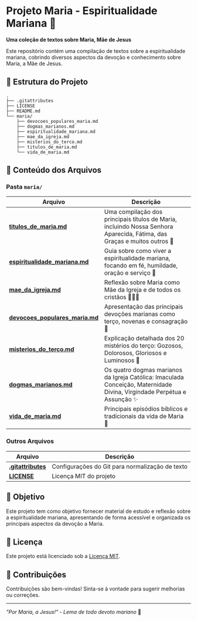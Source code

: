 # Projeto Maria - Espiritualidade Mariana 🌹

**Uma coleção de textos sobre Maria, Mãe de Jesus**

Este repositório contém uma compilação de textos sobre a espiritualidade mariana, cobrindo diversos aspectos da devoção e conhecimento sobre Maria, a Mãe de Jesus.

## 📁 Estrutura do Projeto

```
.
├── .gitattributes
├── LICENSE
├── README.md
└── maria/
    ├── devocoes_populares_maria.md
    ├── dogmas_marianos.md
    ├── espiritualidade_mariana.md
    ├── mae_da_igreja.md
    ├── misterios_do_terco.md
    ├── titulos_de_maria.md
    └── vida_de_maria.md
```

## 📖 Conteúdo dos Arquivos

### Pasta `maria/`

| Arquivo | Descrição |
|---------|-----------|
| **[titulos_de_maria.md](maria/titulos_de_maria.md)** | Uma compilação dos principais títulos de Maria, incluindo Nossa Senhora Aparecida, Fátima, das Graças e muitos outros 👑 |
| **[espiritualidade_mariana.md](maria/espiritualidade_mariana.md)** | Guia sobre como viver a espiritualidade mariana, focando em fé, humildade, oração e serviço 🌱 |
| **[mae_da_igreja.md](maria/mae_da_igreja.md)** | Reflexão sobre Maria como Mãe da Igreja e de todos os cristãos 👩‍👦‍👦 |
| **[devocoes_populares_maria.md](maria/devocoes_populares_maria.md)** | Apresentação das principais devoções marianas como terço, novenas e consagração 🌷 |
| **[misterios_do_terco.md](maria/misterios_do_terco.md)** | Explicação detalhada dos 20 mistérios do terço: Gozosos, Dolorosos, Gloriosos e Luminosos 🙏 |
| **[dogmas_marianos.md](maria/dogmas_marianos.md)** | Os quatro dogmas marianos da Igreja Católica: Imaculada Conceição, Maternidade Divina, Virgindade Perpétua e Assunção ✨ |
| **[vida_de_maria.md](maria/vida_de_maria.md)** | Principais episódios bíblicos e tradicionais da vida de Maria 📖 |

### Outros Arquivos

| Arquivo | Descrição |
|---------|-----------|
| **[.gitattributes](.gitattributes)** | Configurações do Git para normalização de texto |
| **[LICENSE](LICENSE)** | Licença MIT do projeto |

## 🎯 Objetivo

Este projeto tem como objetivo fornecer material de estudo e reflexão sobre a espiritualidade mariana, apresentando de forma acessível e organizada os principais aspectos da devoção a Maria.

## 📝 Licença

Este projeto está licenciado sob a [Licença MIT](LICENSE).

## 🤝 Contribuições

Contribuições são bem-vindas! Sinta-se à vontade para sugerir melhorias ou correções.

---

*"Por Maria, a Jesus!" - Lema de todo devoto mariano* 💖